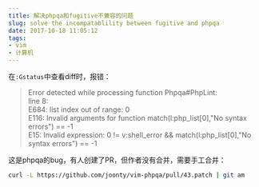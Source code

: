 ```yaml
---
title: 解决phpqa和fugitive不兼容的问题
slug: solve the incompatablility between fugitive and phpqa
date: 2017-10-18 11:05:12
tags:
- vim
- 计算机
---
```

在`:Gstatus`中查看diff时，报错：

> Error detected while processing function Phpqa#PhpLint:                                                                                                                                       
line    8:                                                                                                                                                                                    
E684: list index out of range: 0                                                                                                                                                              
E116: Invalid arguments for function match(l:php_list[0],"No syntax errors") == -1                                                                                                            
E15: Invalid expression: 0 != v:shell_error && match(l:php_list[0],"No syntax errors") == -1

这是phpqa的bug，有人创建了PR，但作者没有合并，需要手工合并：

```bash
curl -L https://github.com/joonty/vim-phpqa/pull/43.patch | git am
```

